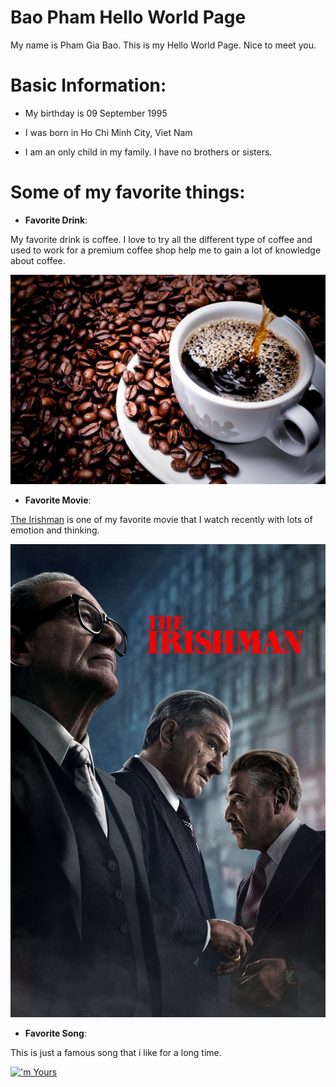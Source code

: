 # Bao Pham Hello World Page

My name is Pham Gia Bao. This is my Hello World Page. Nice to meet you.

# Basic Information:

+ My birthday is 09 September 1995

+ I was born in Ho Chi Minh City, Viet Nam 

+ I am an only child in my family. I have no brothers or sisters.

# Some of my favorite things:

- **Favorite Drink**:

My favorite drink is coffee. I love to try all the different type of coffee and used to work for a premium coffee shop help me to gain a lot of knowledge about coffee.

![Image description](https://github.com/XyonPham/hello-world/blob/master/Coffee.jpg)

- **Favorite Movie**:

[The Irishman](https://www.themoviedb.org/movie/398978-the-irishman?language=en-US) is one of my favorite movie that I watch recently with lots of emotion and thinking.

![Image description](https://github.com/XyonPham/hello-world/blob/master/The%20Irishman%20Poster.jpg)

- **Favorite Song**:

This is just a famous song that i like for a long time.

[!['m Yours](http://img.youtube.com/vi/{EkHTsc9PU2A}/0.jpg)](https://www.youtube.com/watch?v=EkHTsc9PU2A "I'm Yours")



